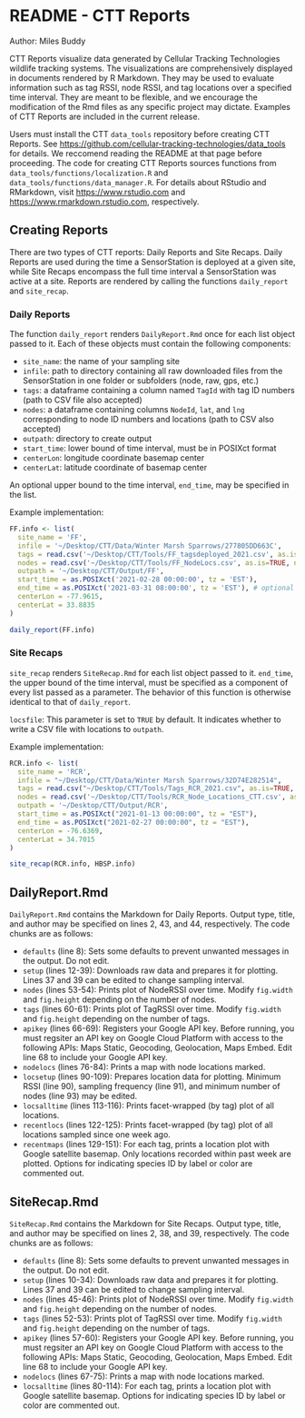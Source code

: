 # README - CTT Reports

Author: Miles Buddy

CTT Reports visualize data generated by Cellular Tracking Technologies wildlife tracking systems. The visualizations are comprehensively displayed in documents
rendered by R Markdown. They may be used to evaluate information such as tag RSSI, node RSSI, and tag locations over a specified time interval. They are meant to
be flexible, and we encourage the modification of the Rmd files as any specific project may dictate. Examples of CTT Reports are included in the current release.

Users must install the CTT ```data_tools``` repository before creating CTT Reports. See https://github.com/cellular-tracking-technologies/data_tools for details. We
reccomend reading the README at that page before proceeding. The code for creating CTT Reports sources functions from ```data_tools/functions/localization.R``` and 
```data_tools/functions/data_manager.R```. For details about RStudio and RMarkdown, visit https://www.rstudio.com and https://www.rmarkdown.rstudio.com, respectively.



## Creating Reports

There are two types of CTT reports: Daily Reports and Site Recaps. Daily Reports are used during the time a SensorStation is deployed at a given site, while 
Site Recaps encompass the full time interval a SensorStation was active at a site. Reports are rendered by calling the functions ```daily_report``` and 
```site_recap```.

### Daily Reports

The function ```daily_report``` renders ```DailyReport.Rmd``` once for each list object passed to it. Each of these objects must contain the following components:

* ```site_name```: the name of your sampling site
* ```infile```: path to directory containing all raw downloaded files from the SensorStation in one folder or subfolders (node, raw, gps, etc.)
* ```tags```: a dataframe containing a column named ```TagId``` with tag ID numbers (path to CSV file also accepted) 
* ```nodes```: a dataframe containing columns ```NodeId```, ```lat```, and ```lng``` corresponding to node ID numbers and locations (path to CSV also accepted)
* ```outpath```: directory to create output
* ```start_time```: lower bound of time interval, must be in POSIXct format
* ```centerLon```: longitude coordinate basemap center
* ```centerLat```: latitude coordinate of basemap center

An optional upper bound to the time interval, ```end_time```, may be specified in the list. 

Example implementation:
```r
FF.info <- list(
  site_name = 'FF',
  infile = '~/Desktop/CTT/Data/Winter Marsh Sparrows/277805DD663C',
  tags = read.csv('~/Desktop/CTT/Tools/FF_tagsdeployed_2021.csv', as.is=TRUE, na.strings = c('NA', "")),
  nodes = read.csv('~/Desktop/CTT/Tools/FF_NodeLocs.csv', as.is=TRUE, na.strings=c("NA", "")),
  outpath = '~/Desktop/CTT/Output/FF',
  start_time = as.POSIXct('2021-02-28 00:00:00', tz = 'EST'),
  end_time = as.POSIXct('2021-03-31 08:00:00', tz = 'EST'), # optional
  centerLon = -77.9615,
  centerLat = 33.8835
)

daily_report(FF.info)
```

### Site Recaps

```site_recap``` renders ```SiteRecap.Rmd``` for each list object passed to it. ```end_time```, the upper bound of the time interval, must be specified as a component
of every list passed as a parameter. The behavior of this function is otherwise identical to that of ```daily_report```. 


```locsfile```: This parameter is set to ```TRUE``` by default. It indicates whether to write a CSV file with locations to ```outpath```.

Example implementation:
```r
RCR.info <- list(
  site_name = 'RCR',
  infile = "~/Desktop/CTT/Data/Winter Marsh Sparrows/32D74E282514",
  tags = read.csv("~/Desktop/CTT/Tools/Tags_RCR_2021.csv", as.is=TRUE, na.strings=c("NA", "")),
  nodes = read.csv('~/Desktop/CTT/Tools/RCR_Node_Locations_CTT.csv', as.is=TRUE, na.strings=c("NA", "")),
  outpath = '~/Desktop/CTT/Output/RCR',
  start_time = as.POSIXct("2021-01-13 00:00:00", tz = "EST"),
  end_time = as.POSIXct("2021-02-27 00:00:00", tz = "EST"),
  centerLon = -76.6369,
  centerLat = 34.7015
)

site_recap(RCR.info, HBSP.info)
```

## DailyReport.Rmd

```DailyReport.Rmd``` contains the Markdown for Daily Reports. Output type, title, and author may be specified on lines 2, 43, and 44, respectively. The code chunks
are as follows:

* ```defaults``` (line 8): Sets some defaults to prevent unwanted messages in the output. Do not edit.
* ```setup``` (lines 12-39): Downloads raw data and prepares it for plotting. Lines 37 and 39 can be edited to change sampling interval.
* ```nodes``` (lines 53-54): Prints plot of NodeRSSI over time. Modify ```fig.width``` and ```fig.height``` depending on the number of nodes.
* ```tags``` (lines 60-61): Prints plot of TagRSSI over time. Modify ```fig.width``` and ```fig.height``` depending on the number of tags.
* ```apikey``` (lines 66-69): Registers your Google API key. Before running, you must regsiter an API key on Google Cloud Platform with access to the following APIs: 
Maps Static, Geocoding, Geolocation, Maps Embed. Edit line 68 to include your Google API key. 
* ```nodelocs``` (lines 76-84): Prints a map with node locations marked. 
* ```locsetup``` (lines 90-109): Prepares location data for plotting. Minimum RSSI (line 90), sampling frequency (line 91), and minimum number of nodes (line 93) may be edited. 
* ```locsalltime``` (lines 113-116): Prints facet-wrapped (by tag) plot of all locations. 
* ```recentlocs``` (lines 122-125): Prints facet-wrapped (by tag) plot of all locations sampled since one week ago. 
* ```recentmaps``` (lines 129-151): For each tag, prints a location plot with Google satellite basemap. Only locations recorded within past week are plotted. Options
for indicating species ID by label or color are commented out. 


## SiteRecap.Rmd 

```SiteRecap.Rmd``` contains the Markdown for Site Recaps. Output type, title, and author may be specified on lines 2, 38, and 39, respectively. The code chunks are as follows:

* ```defaults``` (line 8): Sets some defaults to prevent unwanted messages in the output. Do not edit.
* ```setup``` (lines 10-34): Downloads raw data and prepares it for plotting. Lines 37 and 39 can be edited to change sampling interval.
* ```nodes``` (lines 45-46): Prints plot of NodeRSSI over time. Modify ```fig.width``` and ```fig.height``` depending on the number of nodes.
* ```tags``` (lines 52-53): Prints plot of TagRSSI over time. Modify ```fig.width``` and ```fig.height``` depending on the number of tags.
* ```apikey``` (lines 57-60): Registers your Google API key. Before running, you must regsiter an API key on Google Cloud Platform with access to the following APIs: 
Maps Static, Geocoding, Geolocation, Maps Embed. Edit line 68 to include your Google API key. 
* ```nodelocs``` (lines 67-75): Prints a map with node locations marked. 
* ```locsalltime``` (lines 80-114): For each tag, prints a location plot with Google satellite basemap. Options for indicating species ID by label or color 
are commented out. 







